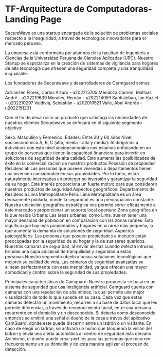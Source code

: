 # TF-Arquitectura de Computadoras-Landing Page
SecureWave es una startup encargada de la solución de problemas sociales respecto a la inseguridad, a través de tecnologías innovadoras para el mercado peruano. 

La empresa está conformada por alumnos de la facultad de Ingeniería y Ciencias de la Universidad Peruana de Ciencias Aplicadas (UPC). Nuestro Startup se especializa en la creación de sistemas de vigilancia para hogares de alta tecnología que ofrecen una seguridad completa y una tranquilidad inigualable.

Los fundadores de Securewave y desarrolladores de Carmguard somos:

Adrianzén Flores, Carlos Arturo - u202215705
Mendoza Carrión, Mathias André - u202219639
Morales, Hernán - u202214059
Santisteban, Ian Haziel - u202210297
Valdivia, Sebastián - u202010521
Valle, Abel Andrés - u2022151231

Con el fin de desarrollar un producto que satisfaga las necesidades de nuestros clientes Securewave se enfocará en el siguiente segmento objetivo:

Sexo: Masculino y Femenino. Edades: Entre 20 y 60 años
Nivel socioeconómico A, B, C (alta, media - alta y media): Al dirigirnos a individuos con este nivel socioeconómico nos estamos enfocando en un grupo de personas que tienen la capacidad financiera para invertir en soluciones de seguridad de alta calidad. Esto aumenta las posibilidades de éxito en la comercialización de nuestros productos.Posesión de propiedad Residencial: Las personas que poseen viviendas o departamentos tienen una inversión considerable en sus propiedades. Por lo tanto, están naturalmente interesadas en proteger su inversión y garantizar la seguridad de su hogar. Este interés proporciona un fuerte motivo para que consideren nuestros productos de seguridad.Aspectos geográficos: Departamento de Residencia Lima Metropolitana-Perú: Lima Metropolitana es un área densamente poblada, donde la seguridad es una preocupación constante. Nuestra ubicación geográfica estratégica nos permite servir eficazmente a este mercado y proporcionar un soporte local oportuno.Zona geográfica en la que reside Urbana: Las áreas urbanas, como Lima, suelen tener una mayor densidad de población en comparación con las zonas rurales. Esto significa que hay más propiedades y hogares en un área más pequeña, lo que aumenta la demanda de soluciones de seguridad.  Aspectos psicográficos: Las personas que poseen propiedades a menudo están preocupadas por la seguridad de su hogar y la de sus seres queridos. Nuestras cámaras de seguridad, al enviar alertas cuando detecta intrusos, brindan una capa adicional de tranquilidad y seguridad a estas personas.Nuestro segmento objetivo busca soluciones tecnológicas que mejoren su calidad de vida. Las cámaras de seguridad avanzadas se alinean perfectamente con esta mentalidad, ya que ofrecen una mayor comodidad y control sobre la seguridad de sus propiedades.

Principales características de Camguard:
Nuestra propuesta se basa en un sistema de seguridad que usa inteligencia artificial. Camguard cuenta con cámaras con una resolución de alta nitidez, la cual permite una mejor visualización de todo lo que sucede en su casa.  Cada vez que estas cámaras detectan un movimiento, recurren a su base de datos local que les permite diferenciar, a través de reconocimiento facial, entre una persona recurrente en el domicilio y un desconocido. Si detecta como desconocido entonces se emitirá una señal al dueño de la casa a través del aplicativo CamGuard, donde este puede discernir entre un ladrón o un visitante. En caso de elegir un ladrón, se activará un humo que bloqueara la visión del ladrón y envía una alerta automática al centro de seguridad más cercano.  Asimismo, el dueño puede crear perfiles para las personas que recurren frecuentemente en su domicilio y de esta manera agilizar el proceso de detección.
